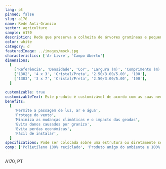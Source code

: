 ```yaml
---
lang: pt
pinned: false
slug: a170
name: Rede Anti-Granizo
sector: agriculture
sample: A170
description: Rede que preserva a colheita de árvores gramíneas e pequenos arbustos contra o granizo.
color: white
category: d
featuredImage: ../images/mock.jpg
characteristics: ['Ar Livre', 'Campo Aberto']
dimensions:
  [
    ['Referência', 'Densidade', 'Cor', 'Largura (m)', 'Comprimento (m)'],
    ['1302', '4 x 3', 'Cristal/Preta', '2.50/3.00/5.00', '100'],
    ['1303', '3 x 7', 'Cristal/Preta', '2.50/3.00/5.00', '100'],
  ]

customizable: true
customizableText: Este produto é customizável de acordo com as suas necessidades. Contacte-nos para mais informações.
benefits:
  [
    'Permite a passagem de luz, ar e água',
    'Protege do vento',
    'Minimiza as mudanças climáticas e o impacto das geadas',
    'Evita danos causados por granizo',
    'Evita perdas económicas',
    'Fácil de instalar',
  ]
specifications: Pode ser colocada sobre uma estrutura ou diretamente sobre as árvores. Possui uma composição e estrutura que evita que se rasguem facilmente
comp: ['Polietileno 100% reciclado', 'Produto amigo do ambiente e 100% reciclável']
---
```


A170, PT
